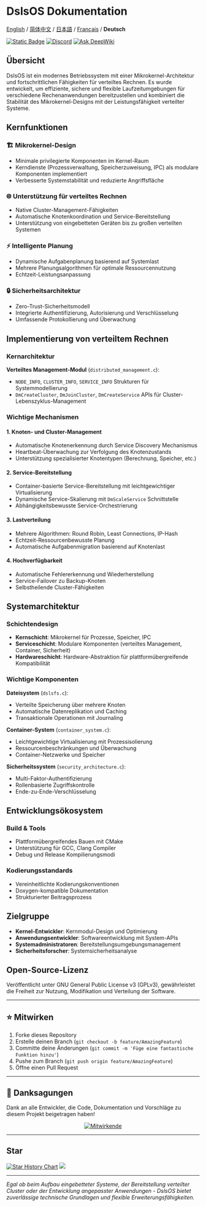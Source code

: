 ﻿# DslsOS Dokumentation

[English](README.md) / [简体中文](README_CN.md) / [日本語](README_JP.md) / [Français](README_FR.md) / **Deutsch**

[![Static Badge](https://img.shields.io/badge/License_GPLv3-0?logo=gnu&color=8A2BE2)](https://github.com/DslsDZC/DslsOS/blob/main/LICENSE.txt)
[![Discord](https://img.shields.io/discord/1423859793101328386?logo=discord&labelColor=%20%235462eb&logoColor=%20%23f5f5f5&color=%20%235462eb)](https://discord.gg/xz5pEK7XRR)
[![Ask DeepWiki](https://deepwiki.com/badge.svg)](https://deepwiki.com/DslsDZC/DslsOS)

## Übersicht

DslsOS ist ein modernes Betriebssystem mit einer Mikrokernel-Architektur und fortschrittlichen Fähigkeiten für verteiltes Rechnen. Es wurde entwickelt, um effiziente, sichere und flexible Laufzeitumgebungen für verschiedene Rechenanwendungen bereitzustellen und kombiniert die Stabilität des Mikrokernel-Designs mit der Leistungsfähigkeit verteilter Systeme.

## Kernfunktionen

### 🏗️ Mikrokernel-Design
- Minimale privilegierte Komponenten im Kernel-Raum
- Kerndienste (Prozessverwaltung, Speicherzuweisung, IPC) als modulare Komponenten implementiert
- Verbesserte Systemstabilität und reduzierte Angriffsfläche

### 🌐 Unterstützung für verteiltes Rechnen
- Native Cluster-Management-Fähigkeiten
- Automatische Knotenkoordination und Service-Bereitstellung
- Unterstützung von eingebetteten Geräten bis zu großen verteilten Systemen

### ⚡ Intelligente Planung
- Dynamische Aufgabenplanung basierend auf Systemlast
- Mehrere Planungsalgorithmen für optimale Ressourcennutzung
- Echtzeit-Leistungsanpassung

### 🔒 Sicherheitsarchitektur
- Zero-Trust-Sicherheitsmodell
- Integrierte Authentifizierung, Autorisierung und Verschlüsselung
- Umfassende Protokollierung und Überwachung

## Implementierung von verteiltem Rechnen

### Kernarchitektur

**Verteiltes Management-Modul** (`distributed_management.c`):
- `NODE_INFO`, `CLUSTER_INFO`, `SERVICE_INFO` Strukturen für Systemmodellierung
- `DmCreateCluster`, `DmJoinCluster`, `DmCreateService` APIs für Cluster-Lebenszyklus-Management

### Wichtige Mechanismen

#### 1. Knoten- und Cluster-Management
- Automatische Knotenerkennung durch Service Discovery Mechanismus
- Heartbeat-Überwachung zur Verfolgung des Knotenzustands
- Unterstützung spezialisierter Knotentypen (Berechnung, Speicher, etc.)

#### 2. Service-Bereitstellung
- Container-basierte Service-Bereitstellung mit leichtgewichtiger Virtualisierung
- Dynamische Service-Skalierung mit `DmScaleService` Schnittstelle
- Abhängigkeitsbewusste Service-Orchestrierung

#### 3. Lastverteilung
- Mehrere Algorithmen: Round Robin, Least Connections, IP-Hash
- Echtzeit-Ressourcenbewusste Planung
- Automatische Aufgabenmigration basierend auf Knotenlast

#### 4. Hochverfügbarkeit
- Automatische Fehlererkennung und Wiederherstellung
- Service-Failover zu Backup-Knoten
- Selbstheilende Cluster-Fähigkeiten

## Systemarchitektur

### Schichtendesign
- **Kernschicht**: Mikrokernel für Prozesse, Speicher, IPC
- **Serviceschicht**: Modulare Komponenten (verteiltes Management, Container, Sicherheit)
- **Hardwareschicht**: Hardware-Abstraktion für plattformübergreifende Kompatibilität

### Wichtige Komponenten

**Dateisystem** (`dslsfs.c`):
- Verteilte Speicherung über mehrere Knoten
- Automatische Datenreplikation und Caching
- Transaktionale Operationen mit Journaling

**Container-System** (`container_system.c`):
- Leichtgewichtige Virtualisierung mit Prozessisolierung
- Ressourcenbeschränkungen und Überwachung
- Container-Netzwerke und Speicher

**Sicherheitssystem** (`security_architecture.c`):
- Multi-Faktor-Authentifizierung
- Rollenbasierte Zugriffskontrolle
- Ende-zu-Ende-Verschlüsselung

## Entwicklungsökosystem

### Build & Tools
- Plattformübergreifendes Bauen mit CMake
- Unterstützung für GCC, Clang Compiler
- Debug und Release Kompilierungsmodi

### Kodierungsstandards
- Vereinheitlichte Kodierungskonventionen
- Doxygen-kompatible Dokumentation
- Strukturierter Beitragsprozess

## Zielgruppe

- **Kernel-Entwickler**: Kernmodul-Design und Optimierung
- **Anwendungsentwickler**: Softwareentwicklung mit System-APIs
- **Systemadministratoren**: Bereitstellungsumgebungsmanagement
- **Sicherheitsforscher**: Systemsicherheitsanalyse

## Open-Source-Lizenz

Veröffentlicht unter GNU General Public License v3 (GPLv3), gewährleistet die Freiheit zur Nutzung, Modifikation und Verteilung der Software.

---

## ⭐ Mitwirken

1. Forke dieses Repository
2. Erstelle deinen Branch (`git checkout -b feature/AmazingFeature`)
3. Committe deine Änderungen (`git commit -m 'Füge eine fantastische Funktion hinzu'`)
4. Pushe zum Branch (`git push origin feature/AmazingFeature`)
5. Öffne einen Pull Request

---

## 🌟 Danksagungen

Dank an alle Entwickler, die Code, Dokumentation und Vorschläge zu diesem Projekt beigetragen haben!

<p align="center">
  <a href="https://github.com/DslsDZC/DslsOS/graphs/contributors">
    <img src="https://contrib.rocks/image?repo=DslsDZC/DslsOS" alt="Mitwirkende">
  </a>
</p>

---

## Star

[![Star History Chart](https://api.star-history.com/svg?repos=DslsDZC/DslsOS&type=Date)](https://star-history.com/#DslsDZC/DslsOS&Date)
![](https://repobeats.axiom.co/api/embed/035bf80bf2a7c84a9e7fc079d4b8b446edce7d1c.svg)

---

*Egal ob beim Aufbau eingebetteter Systeme, der Bereitstellung verteilter Cluster oder der Entwicklung angepasster Anwendungen - DslsOS bietet zuverlässige technische Grundlagen und flexible Erweiterungsfähigkeiten.*
